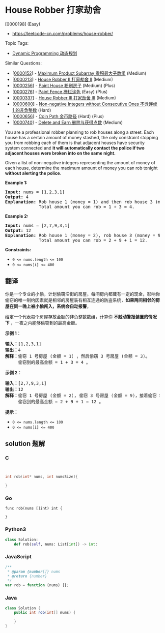 # House Robber 打家劫舍

[0000198] (Easy)

- https://leetcode-cn.com/problems/house-robber/

Topic Tags:

- [Dynamic Programming 动态规划](https://leetcode-cn.com/tag/dynamic-programming/)

Similar Questions:

- [[0000152](https://leetcode-cn.com/problems/maximum-product-subarray/)] - [Maximum Product Subarray 乘积最大子数组](./0000152.maximum-product-subarray.md) (Medium)
- [[0000213](https://leetcode-cn.com/problems/house-robber-ii/)] - [House Robber II 打家劫舍 II](./0000213.house-robber-ii.md) (Medium)
- [[0000256](https://leetcode-cn.com/problems/paint-house/)] - [Paint House 粉刷房子](./0000256.paint-house.md) (Medium) (Plus)
- [[0000276](https://leetcode-cn.com/problems/paint-fence/)] - [Paint Fence 栅栏涂色](./0000276.paint-fence.md) (Easy) (Plus)
- [[0000337](https://leetcode-cn.com/problems/house-robber-iii/)] - [House Robber III 打家劫舍 III](./0000337.house-robber-iii.md) (Medium)
- [[0000600](https://leetcode-cn.com/problems/non-negative-integers-without-consecutive-ones/)] - [Non-negative Integers without Consecutive Ones 不含连续 1 的非负整数](./0000600.non-negative-integers-without-consecutive-ones.md) (Hard)
- [[0000656](https://leetcode-cn.com/problems/coin-path/)] - [Coin Path 金币路径](./0000656.coin-path.md) (Hard) (Plus)
- [[0000740](https://leetcode-cn.com/problems/delete-and-earn/)] - [Delete and Earn 删除与获得点数](./0000740.delete-and-earn.md) (Medium)

You are a professional robber planning to rob houses along a street. Each house has a certain amount of money stashed, the only constraint stopping you from robbing each of them is that adjacent houses have security system connected and **it will automatically contact the police if two adjacent houses were broken into on the same night**.

Given a list of non-negative integers representing the amount of money of each house, determine the maximum amount of money you can rob tonight **without alerting the police**.

**Example 1:**

<pre><strong>Input:</strong> nums = [1,2,3,1]
<strong>Output:</strong> 4
<strong>Explanation:</strong> Rob house 1 (money = 1) and then rob house 3 (money = 3).
&nbsp;            Total amount you can rob = 1 + 3 = 4.
</pre>

**Example 2:**

<pre><strong>Input:</strong> nums = [2,7,9,3,1]
<strong>Output:</strong> 12
<strong>Explanation:</strong> Rob house 1 (money = 2), rob house 3 (money = 9) and rob house 5 (money = 1).
&nbsp;            Total amount you can rob = 2 + 9 + 1 = 12.
</pre>

**Constraints:**

- `0 <= nums.length <= 100`
- `0 <= nums[i] <= 400`

## 翻译

你是一个专业的小偷，计划偷窃沿街的房屋。每间房内都藏有一定的现金，影响你偷窃的唯一制约因素就是相邻的房屋装有相互连通的防盗系统，**如果两间相邻的房屋在同一晚上被小偷闯入，系统会自动报警**。

给定一个代表每个房屋存放金额的非负整数数组，计算你 **不触动警报装置的情况下** ，一夜之内能够偷窃到的最高金额。

**示例 1：**

<pre><strong>输入：</strong>[1,2,3,1]
<strong>输出：</strong>4
<strong>解释：</strong>偷窃 1 号房屋 (金额 = 1) ，然后偷窃 3 号房屋 (金额 = 3)。
&nbsp;    偷窃到的最高金额 = 1 + 3 = 4 。</pre>

**示例 2：**

<pre><strong>输入：</strong>[2,7,9,3,1]
<strong>输出：</strong>12
<strong>解释：</strong>偷窃 1 号房屋 (金额 = 2), 偷窃 3 号房屋 (金额 = 9)，接着偷窃 5 号房屋 (金额 = 1)。
&nbsp;    偷窃到的最高金额 = 2 + 9 + 1 = 12 。
</pre>

**提示：**

- `0 <= nums.length <= 100`
- `0 <= nums[i] <= 400`

## solution 题解

### C

```c


int rob(int* nums, int numsSize){

}
```

### Go

```golang
func rob(nums []int) int {

}
```

### Python3

```python
class Solution:
    def rob(self, nums: List[int]) -> int:
```

### JavaScript

```javascript
/**
 * @param {number[]} nums
 * @return {number}
 */
var rob = function (nums) {};
```

### Java

```java
class Solution {
    public int rob(int[] nums) {

    }
}
```
